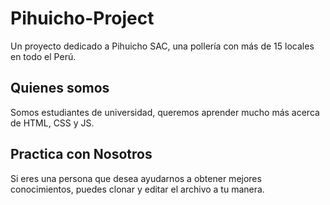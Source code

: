 # Pihuicho-Project

Un proyecto dedicado a Pihuicho SAC, una pollería con más de 15 locales en todo el Perú.

## Quienes somos

Somos estudiantes de universidad, queremos aprender mucho más acerca de HTML, CSS y JS.

## Practica con Nosotros

Si eres una persona que desea ayudarnos a obtener mejores conocimientos, puedes clonar y editar el archivo a tu manera.